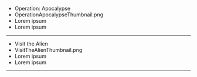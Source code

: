 - Operation: Apocalypse
- OperationApocalypseThumbnail.png
- Lorem ipsum
- Lorem ipsum
---
- Visit the Alien
- VisitTheAlienThumbnail.png
- Lorem ipsum
- Lorem ipsum
---

